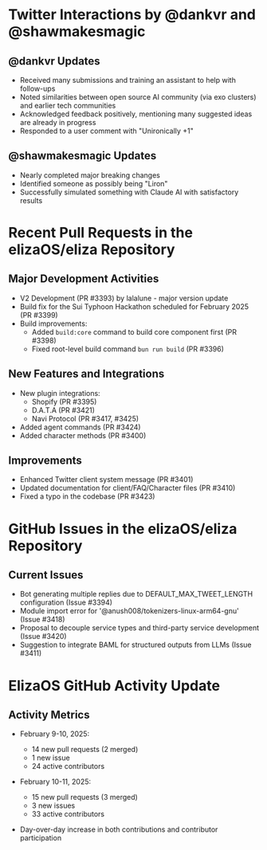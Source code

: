 # Twitter Interactions by @dankvr and @shawmakesmagic

## @dankvr Updates
- Received many submissions and training an assistant to help with follow-ups
- Noted similarities between open source AI community (via exo clusters) and earlier tech communities
- Acknowledged feedback positively, mentioning many suggested ideas are already in progress
- Responded to a user comment with "Unironically +1"

## @shawmakesmagic Updates
- Nearly completed major breaking changes
- Identified someone as possibly being "Liron"
- Successfully simulated something with Claude AI with satisfactory results

# Recent Pull Requests in the elizaOS/eliza Repository

## Major Development Activities
- V2 Development (PR #3393) by lalalune - major version update
- Build fix for the Sui Typhoon Hackathon scheduled for February 2025 (PR #3399)
- Build improvements:
  - Added `build:core` command to build core component first (PR #3398)
  - Fixed root-level build command `bun run build` (PR #3396)

## New Features and Integrations
- New plugin integrations:
  - Shopify (PR #3395)
  - D.A.T.A (PR #3421)
  - Navi Protocol (PR #3417, #3425)
- Added agent commands (PR #3424)
- Added character methods (PR #3400)

## Improvements
- Enhanced Twitter client system message (PR #3401)
- Updated documentation for client/FAQ/Character files (PR #3410)
- Fixed a typo in the codebase (PR #3423)

# GitHub Issues in the elizaOS/eliza Repository

## Current Issues
- Bot generating multiple replies due to DEFAULT_MAX_TWEET_LENGTH configuration (Issue #3394)
- Module import error for '@anush008/tokenizers-linux-arm64-gnu' (Issue #3418)
- Proposal to decouple service types and third-party service development (Issue #3420)
- Suggestion to integrate BAML for structured outputs from LLMs (Issue #3411)

# ElizaOS GitHub Activity Update

## Activity Metrics
- February 9-10, 2025:
  - 14 new pull requests (2 merged)
  - 1 new issue
  - 24 active contributors

- February 10-11, 2025:
  - 15 new pull requests (3 merged)
  - 3 new issues
  - 33 active contributors

- Day-over-day increase in both contributions and contributor participation